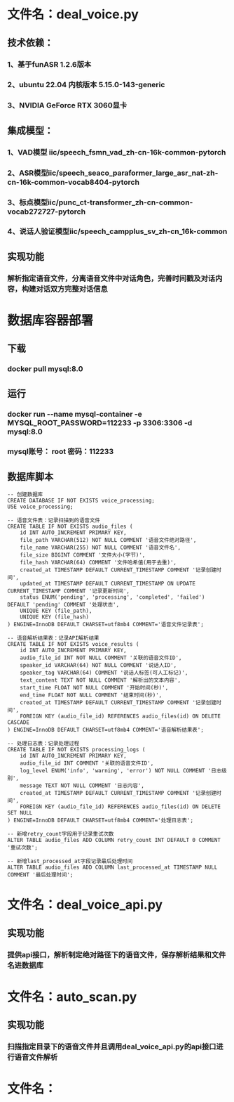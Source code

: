 # 文件名：deal_voice.py

## 技术依赖：
### 1、基于funASR 1.2.6版本
### 2、ubuntu 22.04 内核版本 5.15.0-143-generic
### 3、NVIDIA GeForce RTX 3060显卡

## 集成模型：
### 1、VAD模型 iic/speech_fsmn_vad_zh-cn-16k-common-pytorch
### 2、ASR模型iic/speech_seaco_paraformer_large_asr_nat-zh-cn-16k-common-vocab8404-pytorch 
### 3、标点模型iic/punc_ct-transformer_zh-cn-common-vocab272727-pytorch
### 4、说话人验证模型iic/speech_campplus_sv_zh-cn_16k-common

## 实现功能
### 解析指定语音文件，分离语音文件中对话角色，完善时间戳及对话内容，构建对话双方完整对话信息

# 数据库容器部署

## 下载
### docker pull mysql:8.0

## 运行
### docker run --name mysql-container -e MYSQL_ROOT_PASSWORD=112233 -p 3306:3306 -d mysql:8.0

### mysql账号： root 密码：112233

## 数据库脚本
```shell
-- 创建数据库
CREATE DATABASE IF NOT EXISTS voice_processing;
USE voice_processing;

-- 语音文件表：记录扫描到的语音文件
CREATE TABLE IF NOT EXISTS audio_files (
    id INT AUTO_INCREMENT PRIMARY KEY,
    file_path VARCHAR(512) NOT NULL COMMENT '语音文件绝对路径',
    file_name VARCHAR(255) NOT NULL COMMENT '语音文件名',
    file_size BIGINT COMMENT '文件大小(字节)',
    file_hash VARCHAR(64) COMMENT '文件哈希值(用于去重)',
    created_at TIMESTAMP DEFAULT CURRENT_TIMESTAMP COMMENT '记录创建时间',
    updated_at TIMESTAMP DEFAULT CURRENT_TIMESTAMP ON UPDATE CURRENT_TIMESTAMP COMMENT '记录更新时间',
    status ENUM('pending', 'processing', 'completed', 'failed') DEFAULT 'pending' COMMENT '处理状态',
    UNIQUE KEY (file_path),
    UNIQUE KEY (file_hash)
) ENGINE=InnoDB DEFAULT CHARSET=utf8mb4 COMMENT='语音文件记录表';

-- 语音解析结果表：记录API解析结果
CREATE TABLE IF NOT EXISTS voice_results (
    id INT AUTO_INCREMENT PRIMARY KEY,
    audio_file_id INT NOT NULL COMMENT '关联的语音文件ID',
    speaker_id VARCHAR(64) NOT NULL COMMENT '说话人ID',
    speaker_tag VARCHAR(64) COMMENT '说话人标签(可人工标记)',
    text_content TEXT NOT NULL COMMENT '解析出的文本内容',
    start_time FLOAT NOT NULL COMMENT '开始时间(秒)',
    end_time FLOAT NOT NULL COMMENT '结束时间(秒)',
    created_at TIMESTAMP DEFAULT CURRENT_TIMESTAMP COMMENT '记录创建时间',
    FOREIGN KEY (audio_file_id) REFERENCES audio_files(id) ON DELETE CASCADE
) ENGINE=InnoDB DEFAULT CHARSET=utf8mb4 COMMENT='语音解析结果表';

-- 处理日志表：记录处理过程
CREATE TABLE IF NOT EXISTS processing_logs (
    id INT AUTO_INCREMENT PRIMARY KEY,
    audio_file_id INT COMMENT '关联的语音文件ID',
    log_level ENUM('info', 'warning', 'error') NOT NULL COMMENT '日志级别',
    message TEXT NOT NULL COMMENT '日志内容',
    created_at TIMESTAMP DEFAULT CURRENT_TIMESTAMP COMMENT '记录创建时间',
    FOREIGN KEY (audio_file_id) REFERENCES audio_files(id) ON DELETE SET NULL
) ENGINE=InnoDB DEFAULT CHARSET=utf8mb4 COMMENT='处理日志表';
  
-- 新增retry_count字段用于记录重试次数
ALTER TABLE audio_files ADD COLUMN retry_count INT DEFAULT 0 COMMENT '重试次数';

-- 新增last_processed_at字段记录最后处理时间
ALTER TABLE audio_files ADD COLUMN last_processed_at TIMESTAMP NULL COMMENT '最后处理时间';
```

# 文件名：deal_voice_api.py
## 实现功能
### 提供api接口，解析制定绝对路径下的语音文件，保存解析结果和文件名进数据库

# 文件名：auto_scan.py
## 实现功能
### 扫描指定目录下的语音文件并且调用deal_voice_api.py的api接口进行语音文件解析


# 文件名： 


